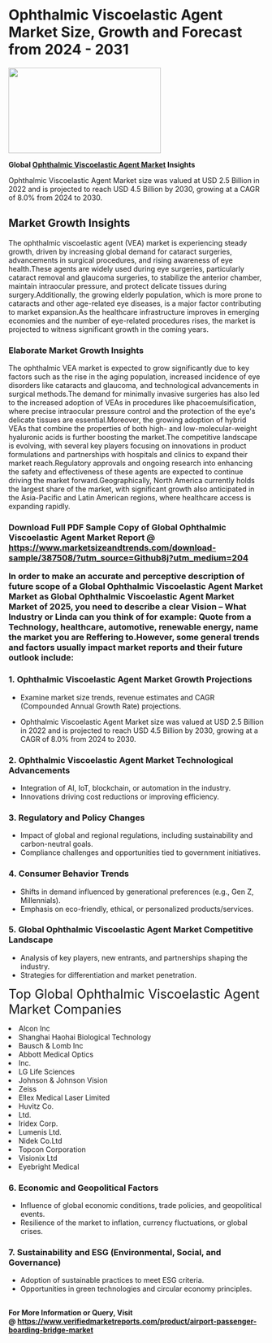<H1>Ophthalmic Viscoelastic Agent Market Size, Growth and Forecast from 2024 - 2031</H1><img class="aligncenter size-medium wp-image-584254" src="https://thirdeyenews.in/wp-content/uploads/2024/09/Global-Market-Research-300x168.jpeg" alt="" width="300" height="168" /><p><strong>Global&nbsp;<a href="https://www.marketsizeandtrends.com/download-sample/387508/?utm_source=Github8j?utm_medium=204">Ophthalmic Viscoelastic Agent Market</a> Insights</strong></p><p>Ophthalmic Viscoelastic Agent Market size was valued at USD 2.5 Billion in 2022 and is projected to reach USD 4.5 Billion by 2030, growing at a CAGR of 8.0% from 2024 to 2030.</p><p><h2>Market Growth Insights</h2> The ophthalmic viscoelastic agent (VEA) market is experiencing steady growth, driven by increasing global demand for cataract surgeries, advancements in surgical procedures, and rising awareness of eye health.These agents are widely used during eye surgeries, particularly cataract removal and glaucoma surgeries, to stabilize the anterior chamber, maintain intraocular pressure, and protect delicate tissues during surgery.Additionally, the growing elderly population, which is more prone to cataracts and other age-related eye diseases, is a major factor contributing to market expansion.As the healthcare infrastructure improves in emerging economies and the number of eye-related procedures rises, the market is projected to witness significant growth in the coming years.<h3>Elaborate Market Growth Insights</h3> The ophthalmic VEA market is expected to grow significantly due to key factors such as the rise in the aging population, increased incidence of eye disorders like cataracts and glaucoma, and technological advancements in surgical methods.The demand for minimally invasive surgeries has also led to the increased adoption of VEAs in procedures like phacoemulsification, where precise intraocular pressure control and the protection of the eye's delicate tissues are essential.Moreover, the growing adoption of hybrid VEAs that combine the properties of both high- and low-molecular-weight hyaluronic acids is further boosting the market.The competitive landscape is evolving, with several key players focusing on innovations in product formulations and partnerships with hospitals and clinics to expand their market reach.Regulatory approvals and ongoing research into enhancing the safety and effectiveness of these agents are expected to continue driving the market forward.Geographically, North America currently holds the largest share of the market, with significant growth also anticipated in the Asia-Pacific and Latin American regions, where healthcare access is expanding rapidly.<h3></p><p><span class=""><strong>Download Full PDF Sample Copy of Global Ophthalmic Viscoelastic Agent Market Report</strong> @ <a href="https://www.marketsizeandtrends.com/download-sample/387508/?utm_source=Github8j?utm_medium=204" target="_blank">https://www.marketsizeandtrends.com/download-sample/387508/?utm_source=Github8j?utm_medium=204</a></span></p><p>In order to make an accurate and perceptive description of future scope of a Global&nbsp;Ophthalmic Viscoelastic Agent Market Market as Global&nbsp;Ophthalmic Viscoelastic Agent Market Market of 2025, you need to describe a clear Vision &ndash; What Industry or Linda can you think of for example: Quote from a Technology, healthcare, automotive, renewable energy, name the market you are Reffering to.However, some general trends and factors usually impact market reports and their future outlook include:</p><h3>1.&nbsp;<strong>Ophthalmic Viscoelastic Agent Market Growth Projections</strong></h3><ul><li>Examine market size trends, revenue estimates and CAGR (Compounded Annual Growth Rate) projections.</li><li><p>Ophthalmic Viscoelastic Agent Market size was valued at USD 2.5 Billion in 2022 and is projected to reach USD 4.5 Billion by 2030, growing at a CAGR of 8.0% from 2024 to 2030.</p></li></ul><h3>2.&nbsp;<strong>Ophthalmic Viscoelastic Agent Market Technological Advancements</strong></h3><ul><li>Integration of AI, IoT, blockchain, or automation in the industry.</li><li>Innovations driving cost reductions or improving efficiency.</li></ul><h3>3.&nbsp;<strong>Regulatory and Policy Changes</strong></h3><ul><li>Impact of global and regional regulations, including sustainability and carbon-neutral goals.</li><li>Compliance challenges and opportunities tied to government initiatives.</li></ul><h3>4.&nbsp;<strong>Consumer Behavior Trends</strong></h3><ul><li>Shifts in demand influenced by generational preferences (e.g., Gen Z, Millennials).</li><li>Emphasis on eco-friendly, ethical, or personalized products/services.</li></ul><h3>5.&nbsp;<strong>Global Ophthalmic Viscoelastic Agent Market Competitive Landscape</strong></h3><ul><li>Analysis of key players, new entrants, and partnerships shaping the industry.</li><li>Strategies for differentiation and market penetration.</li></ul><p data-pm-slice="1 1 []"><span style="color: inherit; font-family: inherit; font-size: 25px;">Top Global Ophthalmic Viscoelastic Agent Market Companies</span></p><div class="" data-test-id=""><p><li>Alcon Inc</li><li> Shanghai Haohai Biological Technology</li><li> Bausch & Lomb Inc</li><li> Abbott Medical Optics</li><li>Inc.</li><li> LG Life Sciences</li><li> Johnson & Johnson Vision</li><li> Zeiss</li><li> Ellex Medical Laser Limited</li><li> Huvitz Co.</li><li> Ltd.</li><li> Iridex Corp.</li><li> Lumenis Ltd.</li><li> Nidek Co.Ltd</li><li> Topcon Corporation</li><li> Visionix Ltd</li><li> Eyebright Medical</li></p></div><h3>6.&nbsp;<strong>Economic and Geopolitical Factors</strong></h3><ul><li>Influence of global economic conditions, trade policies, and geopolitical events.</li><li>Resilience of the market to inflation, currency fluctuations, or global crises.</li></ul><h3>7.&nbsp;<strong>Sustainability and ESG (Environmental, Social, and Governance)</strong></h3><ul><li>Adoption of sustainable practices to meet ESG criteria.</li><li>Opportunities in green technologies and circular economy principles.</li></ul><h2><strong style="font-size: 14px;">For More Information or Query, Visit @&nbsp;</strong><a style="background-color: #ffffff; font-size: 14px;" href="https://www.marketsizeandtrends.com/report/ophthalmic-viscoelastic-agent-market/" target="_blank">https://www.verifiedmarketreports.com/product/airport-passenger-boarding-bridge-market</a></h2>
